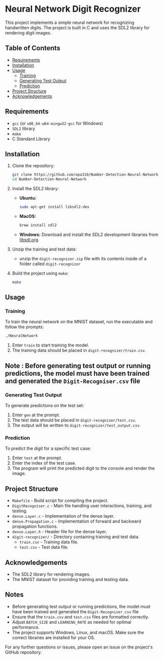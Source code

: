 # Neural Network Digit Recognizer

This project implements a simple neural network for recognizing handwritten digits. The project is built in C and uses the SDL2 library for rendering digit images.

## Table of Contents

- [Requirements](#requirements)
- [Installation](#installation)
- [Usage](#usage)
  - [Training](#training)
  - [Generating Test Output](#generating-test-output)
  - [Prediction](#prediction)
- [Project Structure](#project-structure)
- [Acknowledgements](#acknowledgements)

## Requirements

- `gcc` (or `x86_64-w64-mingw32-gcc` for Windows)
- `SDL2` library
- `make`
- C Standard Library

## Installation

1. Clone the repository:

    ```sh
    git clone https://github.com/opa310/Number-Detection-Neural-Network.git
    cd Number-Detection-Neural-Network
    ```

2. Install the SDL2 library:
    - **Ubuntu:**
      ```sh
      sudo apt-get install libsdl2-dev
      ```
    - **MacOS:**
      ```sh
      brew install sdl2
      ```
    - **Windows:**
      Download and install the SDL2 development libraries from [libsdl.org](https://libsdl.org).

3. Unzip the training and test data:
    - unzip the `digit-recognizer.zip` file with its contents inside of a folder called `digit-recognizer` 

6. Build the project using `make`:

    ```sh
    make
    ```

## Usage

### Training

To train the neural network on the MNIST dataset, run the executable and follow the prompts:

```sh
./NeuralNetwork
```

1. Enter `train` to start training the model.
2. The training data should be placed in `digit-recognizer/train.csv`.

## Note : Before generating test output or running predictions, the model must have been trained and generated the `Digit-Recogniser.csv` file

### Generating Test Output

To generate predictions on the test set:

1. Enter `gen` at the prompt.
2. The test data should be placed in `digit-recognizer/test.csv`.
3. The output will be written to `digit-recognizer/test_output.csv`.

### Prediction

To predict the digit for a specific test case:

1. Enter `test` at the prompt.
2. Enter the index of the test case.
3. The program will print the predicted digit to the console and render the image.

## Project Structure

- `Makefile` - Build script for compiling the project.
- `DigitRecogniser.c` - Main file handling user interactions, training, and testing.
- `dense.Layer.c` - Implementation of the dense layer.
- `dense.Propagation.c` - Implementation of forward and backward propagation functions.
- `dense.Layer.h` - Header file for the dense layer.
- `digit-recognizer/` - Directory containing training and test data.
  - `train.csv` - Training data file.
  - `test.csv` - Test data file.

## Acknowledgements

- The SDL2 library for rendering images.
- The MNIST dataset for providing training and testing data.


## Notes

- Before generating test output or running predictions, the model must have been trained and generated the `Digit-Recogniser.csv` file
- Ensure that the `train.csv` and `test.csv` files are formatted correctly.
- Adjust `BATCH_SIZE` and `LEARNING_RATE` as needed for optimal performance.
- The project supports Windows, Linux, and macOS. Make sure the correct libraries are installed for your OS.

For any further questions or issues, please open an issue on the project's GitHub repository.

